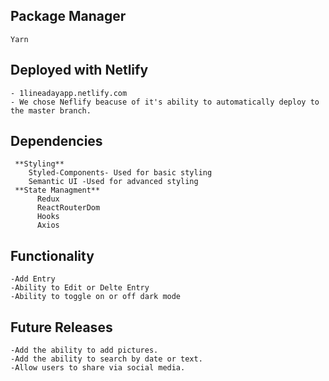 ## Package Manager
    Yarn


## Deployed with Netlify
    - 1lineadayapp.netlify.com
    - We chose Neflify beacuse of it's ability to automatically deploy to the master branch.

## Dependencies
```
 **Styling**
    Styled-Components- Used for basic styling
    Semantic UI -Used for advanced styling 
 **State Managment**
      Redux
      ReactRouterDom
      Hooks
      Axios
```
## Functionality
    -Add Entry
    -Ability to Edit or Delte Entry
    -Ability to toggle on or off dark mode
    
 ## Future Releases
    -Add the ability to add pictures.
    -Add the ability to search by date or text.
    -Allow users to share via social media.
    
    
     
 
     
     
  

  
    
  
